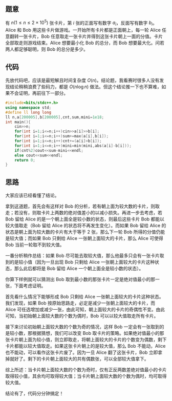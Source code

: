 ## 题意

有 $n(1\le n\le 2\times 10^5)$ 张卡片，第 $i$ 张的正面写有数字 $a_i$，反面写有数字 $b_i$。Alice 和 Bob 用这些卡片做游戏。一开始所有卡片都是正面朝上，每一轮 Alice 任意翻转一张卡片，Bob 任意取走一张卡片并得到这张卡片朝上一面的分值。卡片全部取走则游戏结束。Alice 想要最小化 Bob 的总分，而 Bob 想要最大化。问若两人都足够聪明，则 Bob 的总分是多少。

## 代码

先放代码吧，应该是最短解且时间复杂度 $O(n)$。结论题，我看赛时很多人没有发现结论稍稍浪费了些码力，都是 $O(n\log n)$ 做法。但这个结论推一下也不算难，如果不会证明，再前往下一部分。

```cpp
#include<bits/stdc++.h>
using namespace std;
#define ll long long
ll n,a[200005],b[200005],cnt,sum,mini=1e18;
int main(){
    cin>>n;
    for(int i=1;i<=n;i++)cin>>a[i]>>b[i];
    for(int i=1;i<=n;i++)sum+=max(a[i],b[i]);
    for(int i=1;i<=n;i++)cnt+=(a[i]>b[i]);
    for(int i=1;i<=n;i++)mini=min(mini,abs(a[i]-b[i]));
    if(cnt%2)cout<<sum-mini<<endl;
    else cout<<sum<<endl;
    return 0;
}
```

## 思路

大家应该已经看懂了结论。

拿到这道题，首先会有这样对 Bob 的分析，若有朝上面为较大数的卡片，则取走；若没有，则取卡片上两数的绝对值差小的以减小损失。再进一步去考虑，若 Bob 留给 Alice 的是一个朝上面全是较小数的状态，则最后这些卡片 Bob 都能以较大值取走（Bob 留给 Alice 的状态将不再发生变化）。而如果 Bob 留给 Alice 的状态是朝上面为较大数的卡片有大于等于 $2$ 张，那么下一轮 Bob 所得的分值仍能是较大值；而如果 Bob 只剩给 Alice 一张朝上面较大的卡片，那么 Alice 可使得 Bob 当前一轮取不到较大值。

一番分析稍作总结：如果 Bob 尽可能去取较大值，那么他最多只会有一张卡片取到的是较小值（因为一旦出现 Bob 只剩给 Alice 一张朝上面较大的卡片这种状态，那么此后都将是 Bob 留给 Alice 一个朝上面全是较小数的状态）。

你算下样例就可以猜测出 Bob 取到最小数的那张卡片一定是绝对值最小的那一张，下面考虑证明。

首先看什么情况下能够形成 Bob 只剩给 Alice 一张朝上面较大的卡片这种状态。我们发现，如果 Bob 按原始思路走，必定是减少一张朝上面较大的卡片，而 Alice 可任选增加或减少一张，由此可知，朝上面较大的卡片的奇偶性不变。由此可知，当初始朝上面较大数的个数为偶时，Bob 可以以较大值取走所有卡片。

接下来讨论初始朝上面较大数的个数为奇的情况，这样 Bob 一定会有一张取到的是较小数，那根据猜想，我们可以改变 Bob 取卡片的策略。如果绝对值最小的那张卡片朝上面为较小值，则立即取走，将朝上面较大的卡片的个数变为偶数，剩下卡片都能以较大值取走。如果这张卡片朝上的是较大值，那么 Bob 不能动，Alice 也不能动，可以看作这张卡片废了。因为一旦 Alice 翻了这张卡片，Bob 立即拿掉就好了。剩下的卡片朝上面较大的共有偶数张，可以全部较大值拿下。

综上所述：当卡片朝上面较大数的个数为奇时，仅有正反两数差绝对值最小的卡片取得较小值，其余均可取得较大值；当卡片朝上面较大数的个数为偶时，均可取得较大值。

结论有了，代码分分钟搞定！